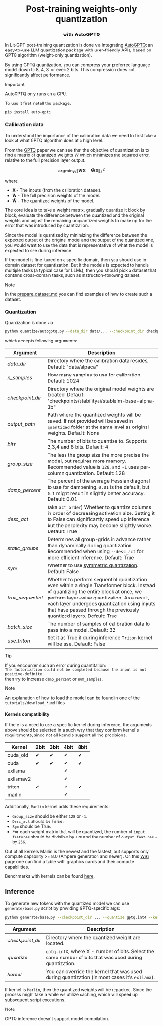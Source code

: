<p>
    <h1 align="center">Post-training weights-only quantization</h1>
    <h3 align="center">with AutoGPTQ</h3>
</p>

In Lit-GPT post-training quantization is done via integrating [AutoGPTQ](https://github.com/AutoGPTQ/AutoGPTQ): an easy-to-use LLM quantization package with user-friendly APIs, based on GPTQ algorithm (weight-only quantization).

By using GPTQ quantization, you can compress your preferred language model down to 8, 4, 3, or even 2 bits. This compression does not significantly affect performance.

> [!IMPORTANT]
> AutoGPTQ only runs on a GPU.

To use it first install the package:

```bash
pip install auto-gptq
```

### Calibration data

To understand the importance of the calibration data we need to first take a look at what GPTQ algorithm does at a high level.

From the [GPTQ](https://arxiv.org/pdf/2210.17323.pdf) paper we can see that the objective of quantization is to find a matrix of quantized weights $\widehat{W}$ which minimizes the squared error, relative to the full precision layer output.

$$\arg\min_{\widehat{W}} \lVert \mathbf{W}\mathbf{X} - \mathbf{\widehat{W}}\mathbf{X}\rVert_2^2 \tag{1}$$

where:

- $\mathbf{X}$ - The inputs (from the calibration dataset).
- $\mathbf{W}$ - The full precision weights of the model.
- $\mathbf{\widehat{W}}$ - The quantized weights of the model.

The core idea is to take a weight matrix, gradually quantize it block by block, evaluate the difference between the quantized and the original weights and adjust the remaining unquantized weights to make up for the error that was introduced by quantization.

Since the model is quantized by minimizing the difference between the expected output of the original model and the output of the quantized one, you would want to use the data that is representative of what the model is expected to see during inference.

If the model is fine-tuned on a specific domain, then you should use in-domain dataset for quantization. But if the models is expected to handle multiple tasks (a typical case for LLMs), then you should pick a dataset that contains cross-domain tasks, such as instruction-following dataset.

> [!NOTE]
> In the [prepare_dataset.md](../tutorials/prepare_dataset.md) you can find examples of how to create such a dataset.

### Quantization

Quantization is done via

```bash
python quantize/autogptq.py --data_dir data/... --checkpoint_dir checkpoints/... --quantize gptq.int4
```

which accepts following arguments:

| Argument          | Description                                                                                                                                                                                                                                                                                                |
|-------------------|------------------------------------------------------------------------------------------------------------------------------------------------------------------------------------------------------------------------------------------------------------------------------------------------------------|
| *data_dir*        | Directory where the calibration data resides. Default: "data/alpaca"                                                                                                                                                                                                                                       |
| *n_samples*       | How many samples to use for calibration. Default: 1024                                                                                                                                                                                                                                                     |
| *checkpoint_dir*  | Directory where the original model weights are located. Default: "checkpoints/stabilityai/stablelm-base-alpha-3b"                                                                                                                                                                                          |
| *output_path*     | Path where the quantized weights will be saved. If not provided will be saved in `quantized` folder at the same level as original weights. Default: None                                                                                                                                                   |
| *bits*            | The number of bits to quantize to. Supports 2,3,4 and 8 bits. Default: 4                                                                                                                                                                                                                                   |
| *group_size*      | The less the group size the more precise the model, but requires more memory. Recommended value is `128`, and `-1` uses per-column quantization. Default: 128                                                                                                                                              |
| *damp_percent*    | The percent of the average Hessian diagonal to use for dampening. `0.01` is the default, but `0.1` might result in slightly better accuracy. Default: 0.01                                                                                                                                                 |
| *desc_act*        | (aka `act_order`) Whether to quantize columns in order of decreasing activation size. Setting it to False can significantly speed up inference but the perplexity may become slightly worse. Default: True                                                                                                 |
| *static_groups*   | Determines all group-grids in advance rather than dynamically during quantization. Recommended when using `--desc_act` for more efficient inference. Default: True                                                                                                                                         |
| *sym*             | Whether to use [symmetric quantization](https://huggingface.co/docs/optimum/concept_guides/quantization#symmetric-and-affine-quantization-schemes). Default: False                                                                                                                                         |
| *true_sequential* | Whether to perform sequential quantization even within a single Transformer block. Instead of quantizing the entire block at once, we perform layer-wise quantization. As a result, each layer undergoes quantization using inputs that have passed through the previously quantized layers. Default: True |
| *batch_size*      | The number of samples of calibration data to pass into a model. Default: 32                                                                                                                                                                                                                                |
| *use_triton*      | Set it as True if during inference `Triton` kernel will be use. Default: False                                                                                                                                                                                                                             |

> [!TIP]
> If you encounter such an error during quantitation: </br>
> `The factorization could not be completed because the input is not positive-definite` </br>
> then try to increase `damp_percent` or `num_samples`.

> [!NOTE]
> An explanation of how to load the model can be found in one of the `tutorials/download_*.md` files.

#### Kernels compatibility

If there is a need to use a specific kernel during inference, the arguments above should be selected in a such way that they conform kernel's requirements, since not all kernels support all the precisions.

| Kernel     | 2bit | 3bit | 4bit | 8bit |
|------------|------|------|------|------|
| cuda_old   |  ✔   |  ✔   |  ✔   |  ✔   |
| cuda       |  ✔   |  ✔   |  ✔   |  ✔   |
| exllama    |      |      |  ✔   |      |
| exllamav2  |      |      |  ✔   |      |
| triton     |  ✔   |      |  ✔   |  ✔   |
| marlin     |      |      |  ✔   |      |

Additionally, `Marlin` kernel adds these requirements:

- `Group_size` should be either `128` or `-1`.
- `Desc_act` should be False.
- `Sym` should be True.
- For each weight matrix that will be quantized, the number of `input features` should be divisible by `128` and the number of `output features` - by `256`.

Out of all kernels Marlin is the newest and the fastest, but supports only compute capability >= 8.0 (Ampere generation and newer). On this [Wiki](https://en.wikipedia.org/wiki/CUDA#GPUs_supported) page one can find a table with graphics cards and their compute capabilities.

Benchmarks with kernels can be found [here](https://github.com/huggingface/optimum/tree/main/tests/benchmark#gptq-benchmark).

## Inference

To generate new tokens with the quantized model we can use `generate/base.py` script by providing GPTQ-specific args:

```bash
python generate/base.py --checkpoint_dir ... --quantize gptq.int4 --kernel ...
```

| Argument         | Description                                                                                              |
|------------------|----------------------------------------------------------------------------------------------------------|
| *checkpoint_dir* | Directory where the quantized weight are located.                                                        |
| *quantize*       | `gptq.intX`, where X - number of bits. Select the same number of bits that was used during quantization. |
| *kernel*         | You can override the kernel that was used during quantization (in most cases it's `exllama`).            |

If kernel is `Marlin`, then the quantized weights will be repacked. Since the process might take a while we utilize caching, which will speed up subsequent script executions.

> [!NOTE]
> GPTQ inference doesn't support model compilation.

